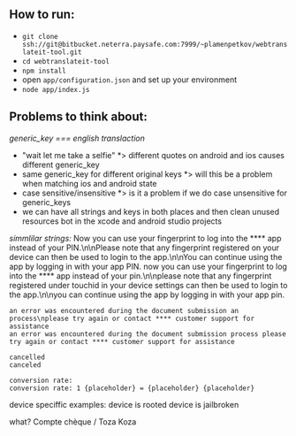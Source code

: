 ## How to run:

* `git clone ssh://git@bitbucket.neterra.paysafe.com:7999/~plamenpetkov/webtranslateit-tool.git`
* `cd webtranslateit-tool`
* `npm install`
* open `app/configuration.json` and set up your environment
* `node app/index.js`

## Problems to think about:
 
*generic_key === english translaction*

* "wait let me take a selfie" *> different quotes on android and ios causes different generic_key
* same generic_key for different original keys *> will this be a problem when matching ios and android state
* case sensitive/insensitive *> is it a problem if we do case unsensitive for generic_keys
* we can have all strings and keys in both places and then clean unused resources bot in the xcode and android studio projects
  
 *simmlilar strings:*
    Now you can use your fingerprint to log into the **** app instead of your PIN.\n\nPlease note that any fingerprint registered on               your device          can then be used to login to the app.\n\nYou can continue using the app by logging in with your app PIN.
    now you can use your fingerprint to log into the **** app instead of your pin.\n\nplease note that any fingerprint registered under touchid in your device settings can then be used to login to the app.\n\nyou can continue using the app by logging in with your app pin.

    an error was encountered during the document submission an  process\nplease try again or contact **** customer support for assistance
    an error was encountered during the document submission process please try again or contact **** customer support for assistance
       
    cancelled
    canceled

    conversion rate:	
    conversion rate: 1 {placeholder} = {placeholder} {placeholder}

device speciffic examples:
    device is rooted
    device is jailbroken

what?
    Compte chèque / Toza Koza
 